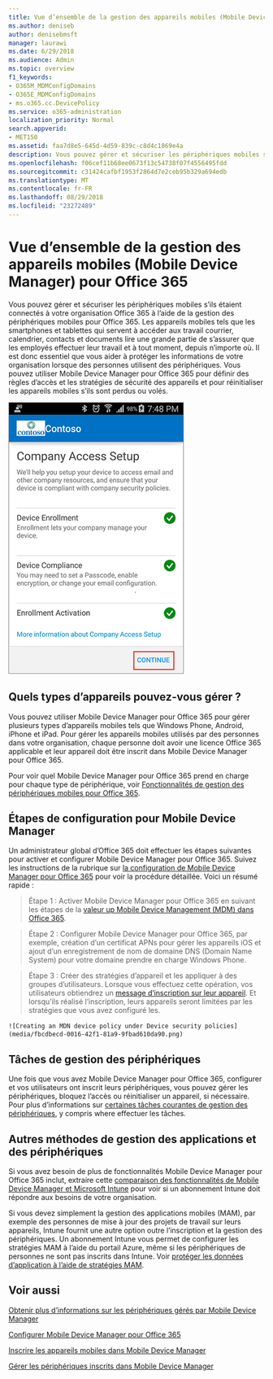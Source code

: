 ```yaml
---
title: Vue d’ensemble de la gestion des appareils mobiles (Mobile Device Manager) pour Office 365
ms.author: deniseb
author: denisebmsft
manager: laurawi
ms.date: 6/29/2018
ms.audience: Admin
ms.topic: overview
f1_keywords:
- O365M_MDMConfigDomains
- O365E_MDMConfigDomains
- ms.o365.cc.DevicePolicy
ms.service: o365-administration
localization_priority: Normal
search.appverid:
- MET150
ms.assetid: faa7d8e5-645d-4d59-839c-c8d4c1869e4a
description: Vous pouvez gérer et sécuriser les périphériques mobiles s’ils étaient connectés à votre organisation Office 365 à l’aide de la gestion des périphériques mobiles pour Office 365. Les appareils mobiles tels que les smartphones et tablettes qui servent à accéder aux travail courrier, calendrier, contacts et documents lire une grande partie de s’assurer que les employés effectuer leur travail et à tout moment, depuis n’importe où. Il est donc essentiel que vous aider à protéger les informations de votre organisation lorsque des personnes utilisent des périphériques. Vous pouvez utiliser Mobile Device Manager pour Office 365 pour définir des règles d’accès et les stratégies de sécurité des appareils et pour réinitialiser les appareils mobiles s’ils sont perdus ou volés.
ms.openlocfilehash: f06cef11b68ee0673f13c54738f07f4556495fdd
ms.sourcegitcommit: c31424cafbf1953f2864d7e2ceb95b329a694edb
ms.translationtype: MT
ms.contentlocale: fr-FR
ms.lasthandoff: 08/29/2018
ms.locfileid: "23272489"
---
```

# <a name="overview-of-mobile-device-management-mdm-for-office-365"></a>Vue d’ensemble de la gestion des appareils mobiles (Mobile Device Manager) pour Office 365

Vous pouvez gérer et sécuriser les périphériques mobiles s’ils étaient connectés à votre organisation Office 365 à l’aide de la gestion des périphériques mobiles pour Office 365. Les appareils mobiles tels que les smartphones et tablettes qui servent à accéder aux travail courrier, calendrier, contacts et documents lire une grande partie de s’assurer que les employés effectuer leur travail et à tout moment, depuis n’importe où. Il est donc essentiel que vous aider à protéger les informations de votre organisation lorsque des personnes utilisent des périphériques. Vous pouvez utiliser Mobile Device Manager pour Office 365 pour définir des règles d’accès et les stratégies de sécurité des appareils et pour réinitialiser les appareils mobiles s’ils sont perdus ou volés.
  
![Mobile Device Manager sur le téléphone Android](media/69b9a9f6-13ac-4e36-99ca-95e82e0375aa.png)
  
## <a name="what-types-of-devices-can-you-manage"></a>Quels types d’appareils pouvez-vous gérer ?

Vous pouvez utiliser Mobile Device Manager pour Office 365 pour gérer plusieurs types d’appareils mobiles tels que Windows Phone, Android, iPhone et iPad. Pour gérer les appareils mobiles utilisés par des personnes dans votre organisation, chaque personne doit avoir une licence Office 365 applicable et leur appareil doit être inscrit dans Mobile Device Manager pour Office 365. 
  
Pour voir quel Mobile Device Manager pour Office 365 prend en charge pour chaque type de périphérique, voir [Fonctionnalités de gestion des périphériques mobiles pour Office 365](capabilities-of-mobile-device-management.md).
  
## <a name="setup-steps-for-mdm"></a>Étapes de configuration pour Mobile Device Manager

Un administrateur global d’Office 365 doit effectuer les étapes suivantes pour activer et configurer Mobile Device Manager pour Office 365. Suivez les instructions de la rubrique sur [la configuration de Mobile Device Manager pour Office 365](set-up-mobile-device-management.md) pour voir la procédure détaillée. Voici un résumé rapide : 
  
> Étape 1 : Activer Mobile Device Manager pour Office 365 en suivant les étapes de la [valeur up Mobile Device Management (MDM) dans Office 365](set-up-mobile-device-management.md).
    
> Étape 2 : Configurer Mobile Device Manager pour Office 365, par exemple, création d’un certificat APNs pour gérer les appareils iOS et ajout d’un enregistrement de nom de domaine DNS (Domain Name System) pour votre domaine prendre en charge Windows Phone.
    
> Étape 3 : Créer des stratégies d’appareil et les appliquer à des groupes d’utilisateurs. Lorsque vous effectuez cette opération, vos utilisateurs obtiendrez un [message d’inscription sur leur appareil](enroll-your-mobile-device.md). Et lorsqu’ils réalisé l’inscription, leurs appareils seront limitées par les stratégies que vous avez configuré les.
    
    ![Creating an MDN device policy under Device security policies](media/fbcdbecd-0016-42f1-81a9-9fbad610da90.png)
  
## <a name="device-management-tasks"></a>Tâches de gestion des périphériques

Une fois que vous avez Mobile Device Manager pour Office 365, configurer et vos utilisateurs ont inscrit leurs périphériques, vous pouvez gérer les périphériques, bloquez l’accès ou réinitialiser un appareil, si nécessaire. Pour plus d’informations sur [certaines tâches courantes de gestion des périphériques](manage-devices-in-mdm.md), y compris where effectuer les tâches.
  
## <a name="other-ways-to-manage-devices-and-apps"></a>Autres méthodes de gestion des applications et des périphériques

Si vous avez besoin de plus de fonctionnalités Mobile Device Manager pour Office 365 inclut, extraire cette [comparaison des fonctionnalités de Mobile Device Manager et Microsoft Intune](choose-between-mdm-and-intune.md) pour voir si un abonnement Intune doit répondre aux besoins de votre organisation. 
  
Si vous devez simplement la gestion des applications mobiles (MAM), par exemple des personnes de mise à jour des projets de travail sur leurs appareils, Intune fournit une autre option outre l’inscription et la gestion des périphériques. Un abonnement Intune vous permet de configurer les stratégies MAM à l’aide du portail Azure, même si les périphériques de personnes ne sont pas inscrits dans Intune. Voir [protéger les données d’application à l’aide de stratégies MAM](https://go.microsoft.com/fwlink/?LinkId=825439). 
  
## <a name="see-also"></a>Voir aussi

[Obtenir plus d’informations sur les périphériques gérés par Mobile Device Manager](get-details-about-mdm-managed-devices.md)

[Configurer Mobile Device Manager pour Office 365](set-up-mobile-device-management.md)
  
[Inscrire les appareils mobiles dans Mobile Device Manager](enroll-your-mobile-device.md)
  
[Gérer les périphériques inscrits dans Mobile Device Manager](manage-devices-in-mdm.md)

